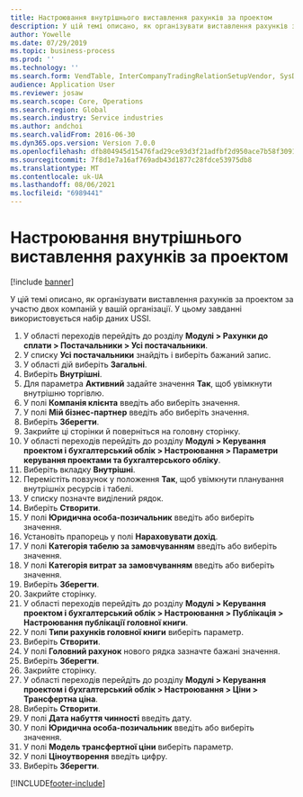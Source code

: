 ```yaml
---
title: Настроювання внутрішнього виставлення рахунків за проектом
description: У цій темі описано, як організувати виставлення рахунків за проектом за участю двох компаній у вашій організації.
author: Yowelle
ms.date: 07/29/2019
ms.topic: business-process
ms.prod: ''
ms.technology: ''
ms.search.form: VendTable, InterCompanyTradingRelationSetupVendor, SysDataAreaSelectLookup, ProjParameters, ProjPosting, ProjTransferPrice
audience: Application User
ms.reviewer: josaw
ms.search.scope: Core, Operations
ms.search.region: Global
ms.search.industry: Service industries
ms.author: andchoi
ms.search.validFrom: 2016-06-30
ms.dyn365.ops.version: Version 7.0.0
ms.openlocfilehash: dfb804945d15476fad29ce93d3f21adfbf2d950ace7b58f30911b36e494ff0c1
ms.sourcegitcommit: 7f8d1e7a16af769adb43d1877c28fdce53975db8
ms.translationtype: MT
ms.contentlocale: uk-UA
ms.lasthandoff: 08/06/2021
ms.locfileid: "6989441"
---
```

# <a name="configure-intercompany-project-invoicing"></a>Настроювання внутрішнього виставлення рахунків за проектом

[!include [banner](../../includes/banner.md)]

У цій темі описано, як організувати виставлення рахунків за проектом за участю двох компаній у вашій організації. У цьому завданні використовується набір даних USSI.

1. У області переходів перейдіть до розділу **Модулі > Рахунки до сплати > Постачальники > Усі постачальники**.
2. У списку **Усі постачальники** знайдіть і виберіть бажаний запис.
3. У області дій виберіть **Загальні**.
4. Виберіть **Внутрішні**.
5. Для параметра **Активний** задайте значення **Так**, щоб увімкнути внутрішню торгівлю.
6. У полі **Компанія клієнта** введіть або виберіть значення.
7. У полі **Мій бізнес-партнер** введіть або виберіть значення.
8. Виберіть **Зберегти**.
9. Закрийте ці сторінки й поверніться на головну сторінку.
10. У області переходів перейдіть до розділу **Модулі > Керування проектом і бухгалтерський облік > Настроювання > Параметри керування проектами та бухгалтерського обліку**.
11. Виберіть вкладку **Внутрішні**.
12. Перемістіть повзунок у положення **Так**, щоб увімкнути планування внутрішніх ресурсів і табелі.
13. У списку позначте виділений рядок.
14. Виберіть **Створити**.
15. У полі **Юридична особа-позичальник** введіть або виберіть значення.
16. Установіть прапорець у полі **Нараховувати дохід**.
17. У полі **Категорія табелю за замовчуванням** введіть або виберіть значення.
18. У полі **Категорія витрат за замовчуванням** введіть або виберіть значення.
19. Виберіть **Зберегти**.
20. Закрийте сторінку.
21. У області переходів перейдіть до розділу **Модулі > Керування проектом і бухгалтерський облік > Настроювання > Публікація > Настроювання публікації головної книги**.
22. У полі **Типи рахунків головної книги** виберіть параметр.
23. Виберіть **Створити**.
24. У полі **Головний рахунок** нового рядка зазначте бажані значення.
25. Виберіть **Зберегти**.
26. Закрийте сторінку.
27. У області переходів перейдіть до розділу **Модулі > Керування проектом і бухгалтерський облік > Настроювання > Ціни > Трансфертна ціна**.
28. Виберіть **Створити**.
29. У полі **Дата набуття чинності** введіть дату.
30. У полі **Юридична особа-позичальник** введіть або виберіть значення.
31. У полі **Модель трансфертної ціни** виберіть параметр.
32. У полі **Ціноутворення** введіть цифру.
33. Виберіть **Зберегти**.



[!INCLUDE[footer-include](../../includes/footer-banner.md)]
